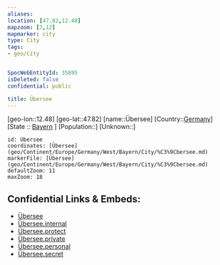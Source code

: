 ```yaml
---
aliases: 
location: [47.82,12.48]
mapzoom: [7,12] 
mapmarker: city 
type: City
tags:
- geo/City


SpocWebEntityId: 35895
isDeleted: false
confidential: public

title: Übersee
---
```

[geo-lon::12.48]
[geo-lat::47.82]
[name::Übersee]
[Country::[Germany](geo/Continent/Europe/Germany.md)]
[State :: [Bayern](geo/Continent/Europe/Germany/West/Bayern.md) ]
[Population::]
[Unknown::]


```leaflet
id: Übersee
coordinates: [Übersee](geo/Continent/Europe/Germany/West/Bayern/City/%C3%9Cbersee.md)
markerFile: [Übersee](geo/Continent/Europe/Germany/West/Bayern/City/%C3%9Cbersee.md)
defaultZoom: 11 
maxZoom: 18
```


## Confidential Links & Embeds: 
- [Übersee](../../../../../../../../_public/geo/Continent/Europe/Germany/West/Bayern/City/%C3%9Cbersee.md) 
- [Übersee.internal](../../../../../../../../_internal/geo/Continent/Europe/Germany/West/Bayern/City/%C3%9Cbersee.internal.md) 
- [Übersee.protect](../../../../../../../../_protect/geo/Continent/Europe/Germany/West/Bayern/City/%C3%9Cbersee.protect.md) 
- [Übersee.private](../../../../../../../../_private/geo/Continent/Europe/Germany/West/Bayern/City/%C3%9Cbersee.private.md) 
- [Übersee.personal](../../../../../../../../_personal/geo/Continent/Europe/Germany/West/Bayern/City/%C3%9Cbersee.personal.md) 
- [Übersee.secret](../../../../../../../../_secret/geo/Continent/Europe/Germany/West/Bayern/City/%C3%9Cbersee.secret.md) 
